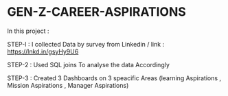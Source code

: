 # GEN-Z-CAREER-ASPIRATIONS

In this project : 

STEP-I : I collected Data by survey from Linkedin / link : https://lnkd.in/gsyHy9U6

STEP-2 : Used SQL joins To analyse the data Accordingly

STEP-3 : Created 3 Dashboards on 3 speacific Areas (learning Aspirations , Mission Aspirations , Manager Aspirations)
